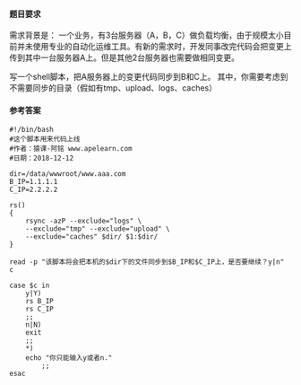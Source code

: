 #### 题目要求
需求背景是：
一个业务，有3台服务器（A，B，C）做负载均衡，由于规模太小目前并未使用专业的自动化运维工具。有新的需求时，开发同事改完代码会把变更上传到其中一台服务器A上。但是其他2台服务器也需要做相同变更。

写一个shell脚本，把A服务器上的变更代码同步到B和C上。
其中，你需要考虑到不需要同步的目录（假如有tmp、upload、logs、caches）

#### 参考答案
```
#!/bin/bash
#这个脚本用来代码上线
#作者：猿课-阿铭 www.apelearn.com
#日期：2018-12-12

dir=/data/wwwroot/www.aaa.com
B_IP=1.1.1.1
C_IP=2.2.2.2

rs()
{
    rsync -azP --exclude="logs" \
    --exclude="tmp" --exclude="upload" \
    --exclude="caches" $dir/ $1:$dir/
}

read -p "该脚本将会把本机的$dir下的文件同步到$B_IP和$C_IP上，是否要继续？y|n" c

case $c in 
    y|Y)
	rs B_IP
	rs C_IP
	;;
    n|N)
	exit
 	;;
    *)
	echo "你只能输入y或者n."
        ;;
esac

```
